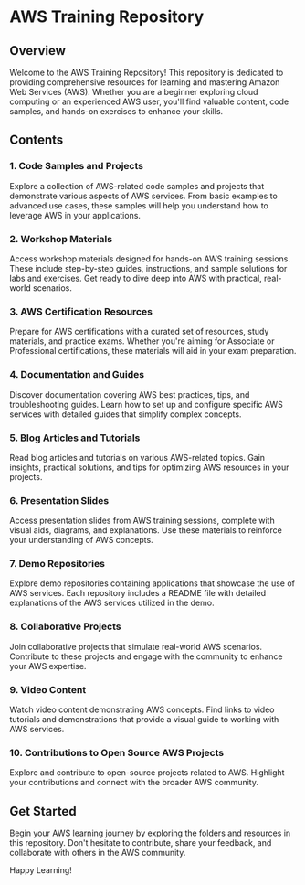# AWS Training Repository

## Overview
Welcome to the AWS Training Repository! This repository is dedicated to providing comprehensive resources for learning and mastering Amazon Web Services (AWS). Whether you are a beginner exploring cloud computing or an experienced AWS user, you'll find valuable content, code samples, and hands-on exercises to enhance your skills.

## Contents
### 1. Code Samples and Projects
Explore a collection of AWS-related code samples and projects that demonstrate various aspects of AWS services. From basic examples to advanced use cases, these samples will help you understand how to leverage AWS in your applications.

### 2. Workshop Materials
Access workshop materials designed for hands-on AWS training sessions. These include step-by-step guides, instructions, and sample solutions for labs and exercises. Get ready to dive deep into AWS with practical, real-world scenarios.

### 3. AWS Certification Resources
Prepare for AWS certifications with a curated set of resources, study materials, and practice exams. Whether you're aiming for Associate or Professional certifications, these materials will aid in your exam preparation.

### 4. Documentation and Guides
Discover documentation covering AWS best practices, tips, and troubleshooting guides. Learn how to set up and configure specific AWS services with detailed guides that simplify complex concepts.

### 5. Blog Articles and Tutorials
Read blog articles and tutorials on various AWS-related topics. Gain insights, practical solutions, and tips for optimizing AWS resources in your projects.

### 6. Presentation Slides
Access presentation slides from AWS training sessions, complete with visual aids, diagrams, and explanations. Use these materials to reinforce your understanding of AWS concepts.

### 7. Demo Repositories
Explore demo repositories containing applications that showcase the use of AWS services. Each repository includes a README file with detailed explanations of the AWS services utilized in the demo.

### 8. Collaborative Projects
Join collaborative projects that simulate real-world AWS scenarios. Contribute to these projects and engage with the community to enhance your AWS expertise.

### 9. Video Content
Watch video content demonstrating AWS concepts. Find links to video tutorials and demonstrations that provide a visual guide to working with AWS services.

### 10. Contributions to Open Source AWS Projects
Explore and contribute to open-source projects related to AWS. Highlight your contributions and connect with the broader AWS community.

## Get Started
Begin your AWS learning journey by exploring the folders and resources in this repository. Don't hesitate to contribute, share your feedback, and collaborate with others in the AWS community.

Happy Learning!

